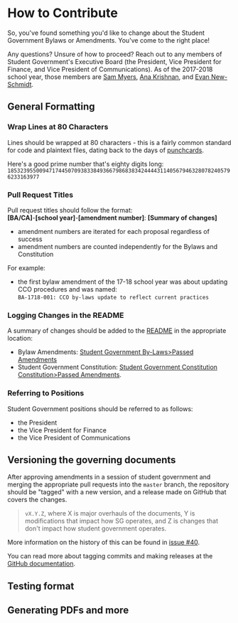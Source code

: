 # How to Contribute

So, you've found something you'd like to change about the Student Government Bylaws or Amendments. You've come to the right place!

Any questions? Unsure of how to proceed? Reach out to any members of Student Government's Executive Board (the President, Vice President for Finance, and Vice President of Communications).
As of the 2017-2018 school year, those members are [Sam Myers](https://github.com/sammyers), [Ana Krishnan](https://github.com/askrishnan), and [Evan New-Schmidt](https://github.com/newsch).

## General Formatting

### Wrap Lines at 80 Characters

Lines should be wrapped at 80 characters - this is a fairly common standard for code and plaintext files, dating back to the days of [punchcards](https://softwareengineering.stackexchange.com/questions/148677/why-is-80-characters-the-standard-limit-for-code-width#148678).

Here's a good prime number that's eighty digits long:  
`18532395500947174450709383384936679868383424444311405679463280782405796233163977`

### Pull Request Titles

Pull request titles should follow the format:  
**[BA/CA]**-**[school year]**-**[amendment number]**: **[Summary of changes]**

- amendment numbers are iterated for each proposal regardless of success
- amendment numbers are counted independently for the Bylaws and Constitution

For example:

- the first bylaw amendment of the 17-18 school year was about updating CCO procedures and was named:  
  `BA-1718-001: CCO by-laws update to reflect current practices`

### Logging Changes in the README

A summary of changes should be added to the [README](README.md) in the appropriate location:
- Bylaw Amendments: [Student Government By-Laws>Passed Amendments](https://github.com/olin/studentgovernment#passed-amendments)
- Student Government Constitution: [Student Government Constitution Constitution>Passed Amendments](https://github.com/olin/studentgovernment#student-government-constitution).

### Referring to Positions

Student Government positions should be referred to as follows:

- the President
- the Vice President for Finance
- the Vice President of Communications

## Versioning the governing documents

After approving amendments in a session of student government and merging the appropriate pull requests into the `master` branch, the repository should be "tagged" with a new version, and a release made on GitHub that covers the changes.

> `vX.Y.Z`, where X is major overhauls of the documents, Y is modifications that
> impact how SG operates, and Z is changes that don't impact how student
> government operates.

More information on the history of this can be found in [issue #40](https://github.com/olin/studentgovernment/issues/40).

You can read more about tagging commits and making releases at the [GitHub documentation](https://help.github.com/en/articles/creating-releases).

## Testing format

## Generating PDFs and more